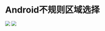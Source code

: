 # Android不规则区域选择 ##
![](http://img.my.csdn.net/uploads/201711/08/1510071577_7474.gif-thumb.jpg)
![](https://i.imgur.com/wA8O6ku.gif)
